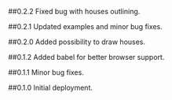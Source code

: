 ##0.2.2
Fixed bug with houses outlining.

##0.2.1
Updated examples and minor bug fixes.

##0.2.0
Added possibility to draw houses.

##0.1.2
Added babel for better browser support.

##0.1.1
Minor bug fixes.

##0.1.0
Initial deployment.

